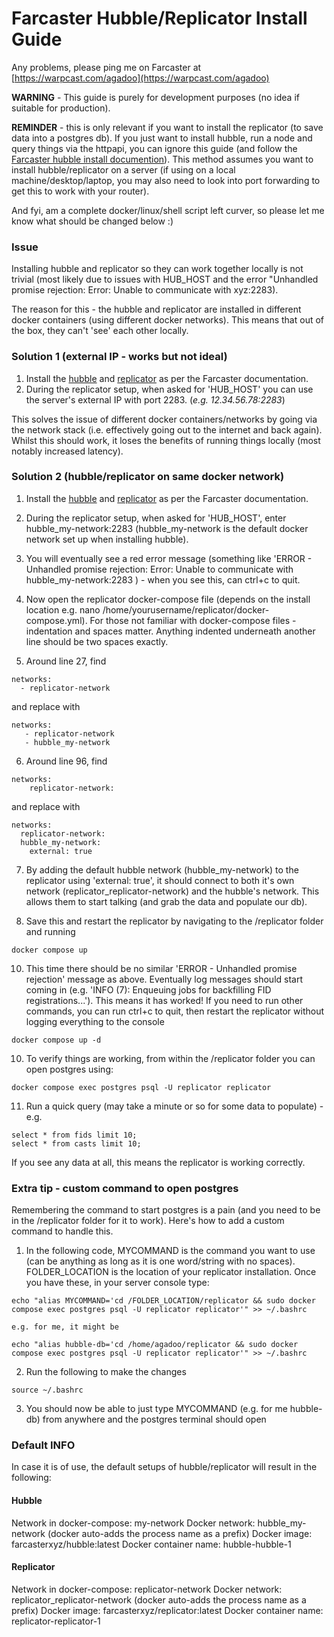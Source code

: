# Farcaster Hubble/Replicator Install Guide

Any problems, please ping me on Farcaster at [https://warpcast.com/agadoo](https://warpcast.com/agadoo)

**WARNING** - This guide is purely for development purposes (no idea if suitable for production).

**REMINDER** - this is only relevant if you want to install the replicator (to save data into a postgres db). If you just want to install hubble, run a node and query things via the httpapi, you can ignore this guide (and follow the [Farcaster hubble install documention](https://docs.farcaster.xyz/hubble/install)). This method assumes you want to install hubble/replicator on a server (if using on a local machine/desktop/laptop, you may also need to look into port forwarding to get this to work with your router).

And fyi, am a complete docker/linux/shell script left curver, so please let me know what should be changed below :)

### Issue

Installing hubble and replicator so they can work together locally is not trivial (most likely due to issues with HUB_HOST and the error "Unhandled promise rejection: Error: Unable to communicate with xyz:2283).

The reason for this - the hubble and replicator are installed in different docker containers (using different docker networks). This means that out of the box, they can't 'see' each other locally.

### Solution 1 (external IP - works but not ideal)

1. Install the [hubble](https://docs.farcaster.xyz/hubble/install) and [replicator](https://docs.farcaster.xyz/developers/guides/apps/replicate) as per the Farcaster documentation.
2. During the replicator setup, when asked for 'HUB_HOST' you can use the server's external IP with port 2283.
   (*e.g. 12.34.56.78:2283*)

This solves the issue of different docker containers/networks by going via the network stack (i.e. effectively going out to the internet and back again). Whilst this should work, it loses the benefits of running things locally (most notably increased latency).

### Solution 2 (hubble/replicator on same docker network)

1. Install the [hubble](https://docs.farcaster.xyz/hubble/install) and [replicator](https://docs.farcaster.xyz/developers/guides/apps/replicate) as per the Farcaster documentation.

2. During the replicator setup, when asked for 'HUB_HOST', enter hubble_my-network:2283 (hubble_my-network is the default docker network set up when installing hubble).

3. You will eventually see a red error message (something like 'ERROR - Unhandled promise rejection: Error: Unable to communicate with hubble_my-network:2283 ) - when you see this, can ctrl+c to quit.

4. Now open the replicator docker-compose file (depends on the install location e.g. nano /home/yourusername/replicator/docker-compose.yml). For those not familiar with docker-compose files - indentation and spaces matter. Anything indented underneath another line should be two spaces exactly.

5. Around line 27, find

```
networks:
  - replicator-network
```

and replace with

```
networks:
   - replicator-network
   - hubble_my-network
```

6. Around line 96, find

```
networks:
    replicator-network:
```

and replace with

```
networks:
  replicator-network:
  hubble_my-network:
    external: true
```

7. By adding the default hubble network (hubble_my-network) to the replicator using 'external: true', it should connect to both it's own network (replicator_replicator-network) and the hubble's network. This allows them to start talking (and grab the data and populate our db).

8. Save this and restart the replicator by navigating to the /replicator folder and running
```
docker compose up
```

10. This time there should be no similar 'ERROR - Unhandled promise rejection' message as above. Eventually log messages should start coming in  (e.g. 'INFO (7): Enqueuing jobs for backfilling FID registrations...'). This means it has worked! If you need to run other commands, you can run ctrl+c to quit, then restart the replicator without logging everything to the console

```
docker compose up -d
```

10. To verify things are working, from within the /replicator folder you can open postgres using:

```
docker compose exec postgres psql -U replicator replicator
```

11. Run a quick query (may take a minute or so for some data to populate) - e.g.

```
select * from fids limit 10;
select * from casts limit 10;
```

If you see any data at all, this means the replicator is working correctly.

### Extra tip - custom command to open postgres

Remembering the command to start postgres is a pain (and you need to be in the /replicator folder for it to work). Here's how to add a custom command to handle this.

1. In the following code, MYCOMMAND is the command you want to use (can be anything as long as it is one word/string with no spaces). FOLDER_LOCATION is the location of your replicator installation.
   Once you have these, in your server console type:

```
echo "alias MYCOMMAND='cd /FOLDER_LOCATION/replicator && sudo docker compose exec postgres psql -U replicator replicator'" >> ~/.bashrc
```

```
e.g. for me, it might be

echo "alias hubble-db='cd /home/agadoo/replicator && sudo docker compose exec postgres psql -U replicator replicator'" >> ~/.bashrc
```

2. Run the following to make the changes

```
source ~/.bashrc
```

3. You should now be able to just type MYCOMMAND (e.g. for me hubble-db) from anywhere and the postgres terminal should open

### Default INFO

In case it is of use, the default setups of hubble/replicator will result in the following:

#### Hubble

Network in docker-compose: my-network
Docker network: hubble_my-network (docker auto-adds the process name as a prefix)
Docker image: farcasterxyz/hubble:latest
Docker container name: hubble-hubble-1

#### Replicator

Network in docker-compose: replicator-network
Docker network: replicator_replicator-network (docker auto-adds the process name as a prefix)
Docker image: farcasterxyz/replicator:latest
Docker container name: replicator-replicator-1
